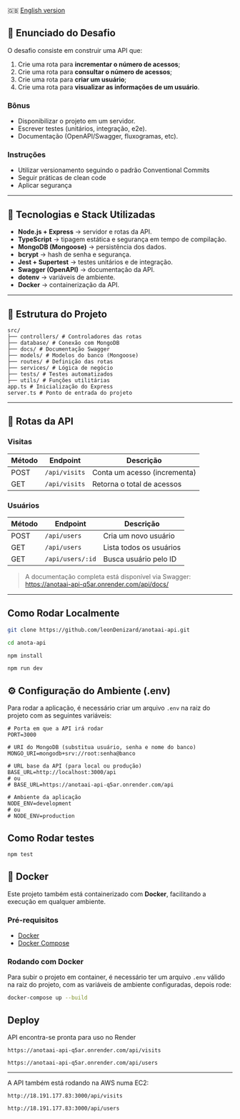 🇬🇧 [English version](README-en.md)

## 📜 Enunciado do Desafio

O desafio consiste em construir uma API que:

1. Crie uma rota para **incrementar o número de acessos**;
2. Crie uma rota para **consultar o número de acessos**;
3. Crie uma rota para **criar um usuário**;
4. Crie uma rota para **visualizar as informações de um usuário**.

### Bônus
- Disponibilizar o projeto em um servidor.
- Escrever testes (unitários, integração, e2e).
- Documentação (OpenAPI/Swagger, fluxogramas, etc).

### Instruções
- Utilizar versionamento seguindo o padrão Conventional Commits
- Seguir práticas de clean code
- Aplicar segurança

---

## 🚀 Tecnologias e Stack Utilizadas

- **Node.js + Express** → servidor e rotas da API.  
- **TypeScript** → tipagem estática e segurança em tempo de compilação.  
- **MongoDB (Mongoose)** → persistência dos dados.  
- **bcrypt** → hash de senha e segurança.  
- **Jest + Supertest** → testes unitários e de integração.  
- **Swagger (OpenAPI)** → documentação da API.  
- **dotenv** → variáveis de ambiente.
- **Docker** → containerização da API.  

---

## 📂 Estrutura do Projeto

```
src/
├── controllers/ # Controladores das rotas
├── database/ # Conexão com MongoDB
├── docs/ # Documentação Swagger
├── models/ # Modelos do banco (Mongoose)
├── routes/ # Definição das rotas
├── services/ # Lógica de negócio
├── tests/ # Testes automatizados
├── utils/ # Funções utilitárias
app.ts # Inicialização do Express
server.ts # Ponto de entrada do projeto

```
---

## 🔗 Rotas da API

### **Visitas**
| Método | Endpoint       | Descrição                     |
|--------|----------------|-------------------------------|
| POST   | `/api/visits`  | Conta um acesso (incrementa) |
| GET    | `/api/visits`  | Retorna o total de acessos    |

### **Usuários**
| Método | Endpoint          | Descrição                    |
|--------|------------------|------------------------------|
| POST   | `/api/users`      | Cria um novo usuário         |
| GET    | `/api/users`      | Lista todos os usuários      |
| GET    | `/api/users/:id`  | Busca usuário pelo ID        |

> A documentação completa está disponível via Swagger:  
> https://anotaai-api-q5ar.onrender.com/api/docs/

---

## Como Rodar Localmente

```bash
git clone https://github.com/leonDenizard/anotaai-api.git

cd anota-api

npm install

npm run dev
```

## ⚙️ Configuração do Ambiente (.env)

Para rodar a aplicação, é necessário criar um arquivo `.env` na raiz do projeto com as seguintes variáveis:

```env
# Porta em que a API irá rodar
PORT=3000

# URI do MongoDB (substitua usuário, senha e nome do banco)
MONGO_URI=mongodb+srv://root:senha@banco

# URL base da API (para local ou produção)
BASE_URL=http://localhost:3000/api
# ou
# BASE_URL=https://anotaai-api-q5ar.onrender.com/api

# Ambiente da aplicação
NODE_ENV=development
# ou
# NODE_ENV=production
```

## Como Rodar testes
```bash
npm test
```
## 🐳 Docker

Este projeto também está containerizado com **Docker**, facilitando a execução em qualquer ambiente.

### Pré-requisitos
- [Docker](https://docs.docker.com/get-docker/)
- [Docker Compose](https://docs.docker.com/compose/install/)

### Rodando com Docker
Para subir o projeto em container, é necessário ter um arquivo `.env` válido na raiz do projeto, com as variáveis de ambiente configuradas, depois rode:


```bash
docker-compose up --build

```

## Deploy

API encontra-se pronta para uso no Render

`https://anotaai-api-q5ar.onrender.com/api/visits`

`https://anotaai-api-q5ar.onrender.com/api/users`

---

A API também está rodando na AWS numa EC2:

`http://18.191.177.83:3000/api/visits`

`http://18.191.177.83:3000/api/users` 